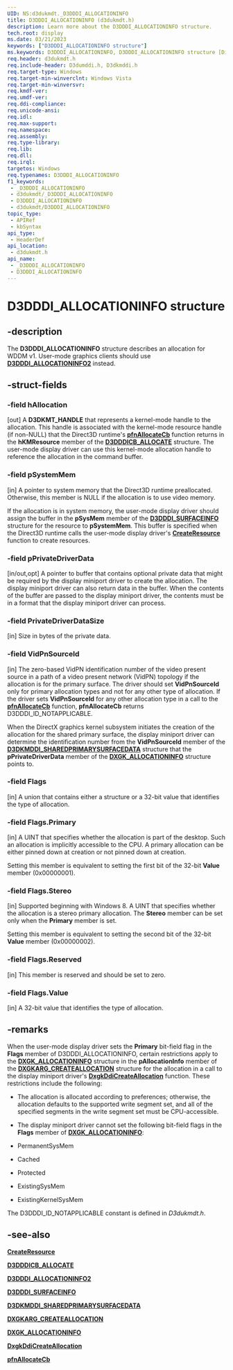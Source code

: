 ```yaml
---
UID: NS:d3dukmdt._D3DDDI_ALLOCATIONINFO
title: D3DDDI_ALLOCATIONINFO (d3dukmdt.h)
description: Learn more about the D3DDDI_ALLOCATIONINFO structure.
tech.root: display
ms.date: 03/21/2023
keywords: ["D3DDDI_ALLOCATIONINFO structure"]
ms.keywords: D3DDDI_ALLOCATIONINFO, D3DDDI_ALLOCATIONINFO structure [Display Devices], D3D_other_Structs_5125c057-c4b7-45fd-b7d9-9ebcfce4fff7.xml, _D3DDDI_ALLOCATIONINFO, d3dukmdt/D3DDDI_ALLOCATIONINFO, display.d3dddi_allocationinfo
req.header: d3dukmdt.h
req.include-header: D3dumddi.h, D3dkmddi.h
req.target-type: Windows
req.target-min-winverclnt: Windows Vista
req.target-min-winversvr: 
req.kmdf-ver: 
req.umdf-ver: 
req.ddi-compliance: 
req.unicode-ansi: 
req.idl: 
req.max-support: 
req.namespace: 
req.assembly: 
req.type-library: 
req.lib: 
req.dll: 
req.irql: 
targetos: Windows
req.typenames: D3DDDI_ALLOCATIONINFO
f1_keywords:
 - _D3DDDI_ALLOCATIONINFO
 - d3dukmdt/_D3DDDI_ALLOCATIONINFO
 - D3DDDI_ALLOCATIONINFO
 - d3dukmdt/D3DDDI_ALLOCATIONINFO
topic_type:
 - APIRef
 - kbSyntax
api_type:
 - HeaderDef
api_location:
 - d3dukmdt.h
api_name:
 - _D3DDDI_ALLOCATIONINFO
 - D3DDDI_ALLOCATIONINFO
---
```


# D3DDDI_ALLOCATIONINFO structure

## -description

The **D3DDDI_ALLOCATIONINFO** structure describes an allocation for WDDM v1. User-mode graphics clients should use [**D3DDDI_ALLOCATIONINFO2**](ns-d3dukmdt-_d3dddi_allocationinfo2.md) instead.

## -struct-fields

### -field hAllocation

[out] A **D3DKMT_HANDLE** that represents a kernel-mode handle to the allocation. This handle is associated with the kernel-mode resource handle (if non-NULL) that the Direct3D runtime's [**pfnAllocateCb**](../d3dumddi/nc-d3dumddi-pfnd3dddi_allocatecb.md) function returns in the **hKMResource** member of the [**D3DDDICB_ALLOCATE**](../d3dumddi/ns-d3dumddi-_d3dddicb_allocate.md) structure. The user-mode display driver can use this kernel-mode allocation handle to reference the allocation in the command buffer.

### -field pSystemMem

[in] A pointer to system memory that the Direct3D runtime preallocated. Otherwise, this member is NULL if the allocation is to use video memory.

If the allocation is in system memory, the user-mode display driver should assign the buffer in the **pSysMem** member of the [**D3DDDI_SURFACEINFO**](../d3dukmdt/ns-d3dukmdt-_d3dddi_surfaceinfo.md) structure for the resource to **pSystemMem**. This buffer is specified when the Direct3D runtime calls the user-mode display driver's [**CreateResource**](../d3dumddi/nc-d3dumddi-pfnd3dddi_createresource.md) function to create resources.

### -field pPrivateDriverData

[in/out,opt] A pointer to buffer that contains optional private data that might be required by the display miniport driver to create the allocation. The display miniport driver can also return data in the buffer. When the contents of the buffer are passed to the display miniport driver, the contents must be in a format that the display miniport driver can process.

### -field PrivateDriverDataSize

[in] Size in bytes of the private data.

### -field VidPnSourceId

[in] The zero-based VidPN identification number of the video present source in a path of a video present network (VidPN) topology if the allocation is for the primary surface. The driver should set **VidPnSourceId** only for primary allocation types and not for any other type of allocation. If the driver sets **VidPnSourceId** for any other allocation type in a call to the [**pfnAllocateCb**](../d3dumddi/nc-d3dumddi-pfnd3dddi_allocatecb.md) function, **pfnAllocateCb** returns D3DDDI_ID_NOTAPPLICABLE.

When the DirectX graphics kernel subsystem initiates the creation of the allocation for the shared primary surface, the display miniport driver can determine the identification number from the **VidPnSourceId** member of the [**D3DKMDDI_SHAREDPRIMARYSURFACEDATA**](../d3dkmdt/ns-d3dkmdt-_d3dkmdt_sharedprimarysurfacedata.md) structure that the **pPrivateDriverData** member of the [**DXGK_ALLOCATIONINFO**](../d3dkmddi/ns-d3dkmddi-_dxgk_allocationinfo.md) structure points to.

### -field Flags

[in] A union that contains either a structure or a 32-bit value that identifies the type of allocation.

### -field Flags.Primary

[in] A UINT that specifies whether the allocation is part of the desktop. Such an allocation is implicitly accessible to the CPU. A primary allocation can be either pinned down at creation or not pinned down at creation.

Setting this member is equivalent to setting the first bit of the 32-bit **Value** member (0x00000001).

### -field Flags.Stereo

[in] Supported beginning with Windows 8. A UINT that specifies whether the allocation is a stereo primary allocation. The **Stereo** member can be set only when the **Primary** member is set.

Setting this member is equivalent to setting the second bit of the 32-bit **Value** member (0x00000002).

### -field Flags.Reserved

[in] This member is reserved and should be set to zero.

### -field Flags.Value

[in] A 32-bit value that identifies the type of allocation.

## -remarks

When the user-mode display driver sets the **Primary** bit-field flag in the **Flags** member of D3DDDI_ALLOCATIONINFO, certain restrictions apply to the [**DXGK_ALLOCATIONINFO**](../d3dkmddi/ns-d3dkmddi-_dxgk_allocationinfo.md) structure in the **pAllocationInfo** member of the [**DXGKARG_CREATEALLOCATION**](../d3dkmddi/ns-d3dkmddi-_dxgkarg_createallocation.md) structure for the allocation in a call to the display miniport driver's [**DxgkDdiCreateAllocation**](../d3dkmddi/nc-d3dkmddi-dxgkddi_createallocation.md) function. These restrictions include the following:

* The allocation is allocated according to preferences; otherwise, the allocation defaults to the supported write segment set, and all of the specified segments in the write segment set must be CPU-accessible.

* The display miniport driver cannot set the following bit-field flags in the **Flags** member of [**DXGK_ALLOCATIONINFO**](../d3dkmddi/ns-d3dkmddi-_dxgk_allocationinfo.md):

* PermanentSysMem
* Cached
* Protected
* ExistingSysMem
* ExistingKernelSysMem

The D3DDDI_ID_NOTAPPLICABLE constant is defined in *D3dukmdt.h*.

## -see-also

[**CreateResource**](../d3dumddi/nc-d3dumddi-pfnd3dddi_createresource.md)

[**D3DDDICB_ALLOCATE**](../d3dumddi/ns-d3dumddi-_d3dddicb_allocate.md)

[**D3DDDI_ALLOCATIONINFO2**]((ns-d3dukmdt-_d3dddi_allocationinfo2.md))

[**D3DDDI_SURFACEINFO**](ns-d3dukmdt-_d3dddi_surfaceinfo.md)

[**D3DKMDDI_SHAREDPRIMARYSURFACEDATA**](../d3dkmdt/ns-d3dkmdt-_d3dkmdt_sharedprimarysurfacedata.md)

[**DXGKARG_CREATEALLOCATION**](../d3dkmddi/ns-d3dkmddi-_dxgkarg_createallocation.md)

[**DXGK_ALLOCATIONINFO**](../d3dkmddi/ns-d3dkmddi-_dxgk_allocationinfo.md)

[**DxgkDdiCreateAllocation**](../d3dkmddi/nc-d3dkmddi-dxgkddi_createallocation.md)

[**pfnAllocateCb**](../d3dumddi/nc-d3dumddi-pfnd3dddi_allocatecb.md)
